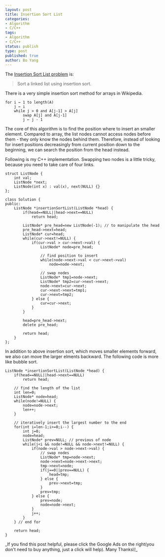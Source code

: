 ```yaml
---
layout: post
title: Insertion Sort List
categories: 
- Algorithm
- C/C++ 
tags:
- Algorithm
- C/C++
status: publish
type: post
published: true
author: Bo Yang
---
```


The [Insertion Sort List problem](https://oj.leetcode.com/problems/insertion-sort-list/) is:

> Sort a linked list using insertion sort.

There is a very simple insertion sort method for arrays in Wikipedia.

	for i ← 1 to length(A)
	    j ← i
	    while j > 0 and A[j-1] > A[j]
	        swap A[j] and A[j-1]
	        j ← j - 1

The core of this algorithm is to find the position where to insert an smaller element. Compared to array, the list nodes cannot access nodes before them - they only know the nodes behind them. Therefore, instead of looking for insert positions decreasingly from current position down to the beginning, we can search the position from the head instead.

Following is my C++ implementation. Swapping two nodes is a little tricky, because you need to take care of four links.

	struct ListNode {
	    int val;
	    ListNode *next;
	    ListNode(int x) : val(x), next(NULL) {}
	};
	 
	class Solution {
	public:
	    ListNode *insertionSortList(ListNode *head) {
	        if(head==NULL||head->next==NULL)
				return head;
	
			ListNode* pre_head=new ListNode(-1); // to manipulate the head
			pre_head->next=head;
			ListNode* cur=head;
			while(cur->next!=NULL) {
				if(cur->val > cur->next->val) {
					ListNode* node=pre_head;
	
					// find position to insert
					while(node->next->val < cur->next->val)
						node=node->next;
	
					// swap nodes
					ListNode* tmp1=node->next;
					ListNode* tmp2=cur->next->next;
					node->next=cur->next;
					cur->next->next=tmp1;
					cur->next=tmp2;
				} else {
					cur=cur->next;
				}
			}
			
			head=pre_head->next;
			delete pre_head;
	
			return head;
	    }
	};

In addition to above insertion sort, which moves smaller elements forward, we also can move the larger elments backward. The following code is more like bubble sort.

    ListNode *insertionSortList(ListNode *head) {
        if(head==NULL||head->next==NULL)
			return head;

		// find the length of the list
		int len=0;
		ListNode* node=head;
		while(node!=NULL) {
			node=node->next;
			len++;
		}

		// iteratively insert the largest number to the end
		for(int i=len-1;i>=0;i--) {
			int j=0;
			node=head;
			ListNode* prev=NULL; // previous of node
			while(j<i && node!=NULL && node->next!=NULL) {
				if(node->val > node->next->val) {
					// swap nodes
					ListNode* tmp=node->next;
					node->next=node->next->next;
					tmp->next=node;
					if(j==0||prev==NULL) {
						head=tmp;
					} else {
						prev->next=tmp;
					}
					prev=tmp;
				} else {
					prev=node;
					node=node->next;
				}
				j++;
			}
		} // end for

		return head;
    }

<p>_If you find this post helpful, please click the Google Ads on the right(you don't need to buy anything, just a click will help). Many Thanks\!_</p>
